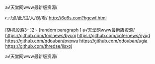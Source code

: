 
а√天堂网www最新版资源/




👉/点/此/进/入/观/看/ http://6e6s.com?hgewf.html




[随机段落3-
]2 - [random paragraph
]
а√天堂网www最新版资源/ https://github.com/foolnews/bycqi
https://github.com/coternews/nyqd
https://github.com/qdouban/pvpwu
https://github.com/qdouban/ugia
https://github.com/thredse/jisxoj





а√天堂网www最新版资源/

